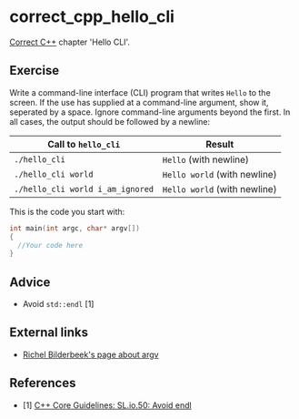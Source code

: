 # correct_cpp_hello_cli

[Correct C++](https://github.com/richelbilderbeek/correct_cpp) chapter 'Hello CLI'.

## Exercise

Write a command-line interface (CLI) program that writes `Hello` to the screen.
If the use has supplied at a command-line argument, show it, seperated by a space.
Ignore command-line arguments beyond the first.
In all cases, the output should be followed by a newline:

Call to `hello_cli`|Result
---|---
`./hello_cli`|`Hello` (with newline)
`./hello_cli world`|`Hello world` (with newline)
`./hello_cli world i_am_ignored`|`Hello world` (with newline)

This is the code you start with:

```c++
int main(int argc, char* argv[])
{
  //Your code here
}
```

## Advice

 * Avoid `std::endl` [1]

## External links

 * [Richel Bilderbeek's page about argv](https://github.com/richelbilderbeek/cpp/blob/master/content/CppArgv.md)

## References

 * [1] [C++ Core Guidelines: SL.io.50: Avoid endl](https://github.com/isocpp/CppCoreGuidelines/blob/master/CppCoreGuidelines.md#Rio-endl)



